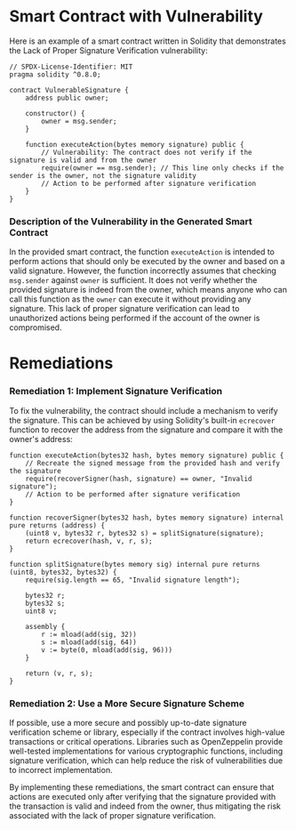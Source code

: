 # Smart Contract with Vulnerability

Here is an example of a smart contract written in Solidity that demonstrates the Lack of Proper Signature Verification vulnerability:

```solidity
// SPDX-License-Identifier: MIT
pragma solidity ^0.8.0;

contract VulnerableSignature {
    address public owner;

    constructor() {
        owner = msg.sender;
    }

    function executeAction(bytes memory signature) public {
        // Vulnerability: The contract does not verify if the signature is valid and from the owner
        require(owner == msg.sender); // This line only checks if the sender is the owner, not the signature validity
        // Action to be performed after signature verification
    }
}
```

### Description of the Vulnerability in the Generated Smart Contract

In the provided smart contract, the function `executeAction` is intended to perform actions that should only be executed by the owner and based on a valid signature. However, the function incorrectly assumes that checking `msg.sender` against `owner` is sufficient. It does not verify whether the provided signature is indeed from the owner, which means anyone who can call this function as the `owner` can execute it without providing any signature. This lack of proper signature verification can lead to unauthorized actions being performed if the account of the owner is compromised.

# Remediations

### Remediation 1: Implement Signature Verification

To fix the vulnerability, the contract should include a mechanism to verify the signature. This can be achieved by using Solidity's built-in `ecrecover` function to recover the address from the signature and compare it with the owner's address:

```solidity
function executeAction(bytes32 hash, bytes memory signature) public {
    // Recreate the signed message from the provided hash and verify the signature
    require(recoverSigner(hash, signature) == owner, "Invalid signature");
    // Action to be performed after signature verification
}

function recoverSigner(bytes32 hash, bytes memory signature) internal pure returns (address) {
    (uint8 v, bytes32 r, bytes32 s) = splitSignature(signature);
    return ecrecover(hash, v, r, s);
}

function splitSignature(bytes memory sig) internal pure returns (uint8, bytes32, bytes32) {
    require(sig.length == 65, "Invalid signature length");

    bytes32 r;
    bytes32 s;
    uint8 v;

    assembly {
        r := mload(add(sig, 32))
        s := mload(add(sig, 64))
        v := byte(0, mload(add(sig, 96)))
    }

    return (v, r, s);
}
```

### Remediation 2: Use a More Secure Signature Scheme

If possible, use a more secure and possibly up-to-date signature verification scheme or library, especially if the contract involves high-value transactions or critical operations. Libraries such as OpenZeppelin provide well-tested implementations for various cryptographic functions, including signature verification, which can help reduce the risk of vulnerabilities due to incorrect implementation.

By implementing these remediations, the smart contract can ensure that actions are executed only after verifying that the signature provided with the transaction is valid and indeed from the owner, thus mitigating the risk associated with the lack of proper signature verification.